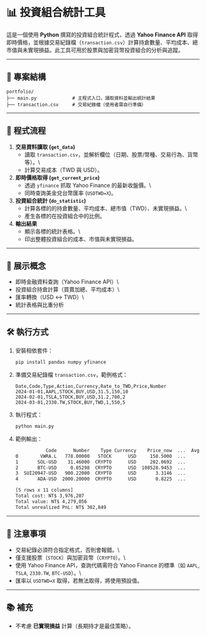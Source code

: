 # 📊 投資組合統計工具

這是一個使用 **Python** 撰寫的投資組合統計程式，透過 **Yahoo Finance
API**
取得即時價格，並根據交易紀錄檔（`transaction.csv`）計算持倉數量、平均成本、總市值與未實現損益。此工具可用於股票與加密貨幣投資組合的分析與追蹤。

------------------------------------------------------------------------

## 📁 專案結構

    portfolio/
    ├── main.py             # 主程式入口，讀取資料並輸出統計結果
    ├── transaction.csv     # 交易紀錄檔（使用者需自行準備）

------------------------------------------------------------------------

## 🚀 程式流程

1.  **交易資料讀取 (`get_data`)**
    -   讀取
        `transaction.csv`，並解析欄位（日期、股票/幣種、交易行為、貨幣等）。\
    -   計算交易成本（TWD 與 USD）。
2.  **即時價格取得 (`get_current_price`)**
    -   透過 `yfinance` 抓取 Yahoo Finance 的最新收盤價。\
    -   同時查詢美金兌台幣匯率 (`USDTWD=X`)。
3.  **投資組合統計 (`do_statistic`)**
    -   計算各標的的持倉數量、平均成本、總市值（TWD）、未實現損益。\
    -   產生各標的在投資組合中的比例。
4.  **輸出結果**
    -   顯示各標的統計表格。\
    -   印出整體投資組合的成本、市值與未實現損益。

------------------------------------------------------------------------

## 🧠 展示概念

-   即時金融資料查詢（Yahoo Finance API）\
-   投資組合持倉計算（買賣加總、平均成本）\
-   匯率轉換（USD ↔ TWD）\
-   統計表格與比重分析

------------------------------------------------------------------------

## 🛠️ 執行方式

1.  安裝相依套件：

    ``` bash
    pip install pandas numpy yfinance
    ```

2.  準備交易紀錄檔 `transaction.csv`，範例格式：

    ``` csv
    Date,Code,Type,Action,Currency,Rate_to_TWD,Price,Number
    2024-01-01,AAPL,STOCK,BUY,USD,31.5,150,10
    2024-02-01,TSLA,STOCK,BUY,USD,31.2,700,2
    2024-03-01,2330.TW,STOCK,BUY,TWD,1,550,5
    ```

3.  執行程式：

    ``` bash
    python main.py
    ```

4.  範例輸出：

    ``` bash
               Code      Number    Type Currency    Price_now  ...  Avg_cost_TWD  Total_cost_TWD  Total_TWD  Unrealized_PnL   Ratio
    0        VWRA.L   778.00000   STOCK      USD     158.5000  ...          4496         3497888    3767705          269817  88.05%
    1       SOL-USD    31.46000  CRYPTO      USD     202.0692  ...          5064          159313     194235           34922   4.54%
    2       BTC-USD     0.05298  CRYPTO      USD  108528.9453  ...       2915685          154473     175681           21208   4.11%
    3  SUI20947-USD   900.22000  CRYPTO      USD       3.3146  ...           125          112528      91169          -21359   2.13%
    4       ADA-USD  2000.20000  CRYPTO      USD       0.8225  ...            26           52005      50266           -1739   1.17%

    [5 rows x 11 columns]
    Total cost: NT$ 3,976,207
    Total value: NT$ 4,279,056
    Total unrealized PnL: NT$ 302,849
    ```

------------------------------------------------------------------------

## 📌 注意事項

-   交易紀錄必須符合指定格式，否則會報錯。\
-   僅支援股票（`STOCK`）與加密貨幣（`CRYPTO`）。\
-   使用 Yahoo Finance API，查詢代碼需符合 Yahoo Finance 的標準（如
    `AAPL`, `TSLA`, `2330.TW`, `BTC-USD`）。\
-   匯率以 `USDTWD=X` 取得，若無法取得，將使用預設值。

------------------------------------------------------------------------

## 📚 補充

-   不考慮 **已實現損益** 計算（長期持才是最佳策略）。
